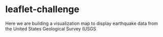 # leaflet-challenge
Here we are building a visualization map to display earthquake data from the United States Geological Survey (USGS
